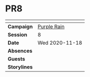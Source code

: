 # PR8

| []() | |
| --- | --- |
| **Campaign** | [Purple Rain](../README.md) |
| **Session** | 8 |
| **Date** | Wed 2020-11-18 |
| **Absences** | |
| **Guests** | |
| **Storylines** | |
